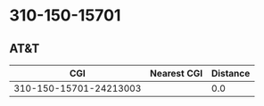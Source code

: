 # 310-150-15701
## AT&T


| CGI | Nearest CGI | Distance |
|-----|-------------|----------|
| 310-150-15701-24213003 |  | 0.0 |
